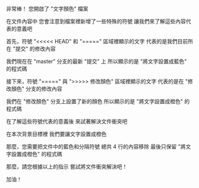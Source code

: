 非常棒！
您開啟了 "文字顏色" 檔案

在文件內容中
您會注意到檔案裡新增了一些特殊的符號
讓我們來了解這些內容代表的意義吧

首先，符號 "<<<<< HEAD" 和 "====="
區域裡顯示的文字
代表的是我們目前所在 "提交" 的修改內容

我們現在在 "master" 分支的最新 "提交" 上
所以顯示的是 "將文字設置成藍色" 的程式碼

接下來，符號 "=====" 與 ">>>>> 修改顏色"
區域裡顯示的文字
代表的是在 "修改顏色" 分支的修改內容

我們在 "修改顏色" 分支上設置了新的顏色
所以顯示的是 "將文字設置成橙色" 的程式碼

在了解這些符號代表的意義後
來試著解決文件衝突吧

在本次背景目標裡
我們要讓文字設置成橙色

那麼，您需要把文件中的藍色和分隔符號
總共 4 行的內容移除
最後只保留 "將文字設置成橙色" 的程式碼

那麼，請您根據以上的指示
嘗試將文件衝突解決吧！

加油！